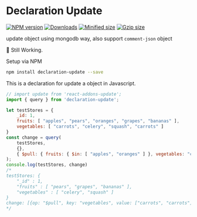 # Declaration Update

[![NPM version][npm-image]][npm-url]
[![Downloads][downloads-image]][downloads-url]
[![Minified size][min-size-image]][bundlephobia-url]
[![Gzip size][gzip-size-image]][bundlephobia-url]

update object using mongodb way, also support `comment-json` object

👷 Still Working.

Setup via NPM
```sh
npm install declaration-update --save
```

This is a declaration for update a object in Javascript.

```javascript
// import update from 'react-addons-update';
import { query } from 'declaration-update';

let testStores = {
    _id: 1,
    fruits: [ "apples", "pears", "oranges", "grapes", "bananas" ],
    vegetables: [ "carrots", "celery", "squash", "carrots" ]
}
const change = query(
    testStores,
    {},
    { $pull: { fruits: { $in: [ "apples", "oranges" ] }, vegetables: "carrots" } }
);
console.log(testStores, change)
/*
testStores: {
    "_id" : 1,
    "fruits" : [ "pears", "grapes", "bananas" ],
    "vegetables" : [ "celery", "squash" ]
}
change: [{op: "$pull", key: "vegetables", value: ["carrots", "carrots"]}]
*/
```


[npm-image]: https://img.shields.io/npm/v/declaration-update.svg?style=flat-square
[npm-url]: https://npmjs.org/package/declaration-update
[downloads-image]: http://img.shields.io/npm/dm/declaration-update.svg?style=flat-square
[downloads-url]: https://npmjs.org/package/declaration-update
[min-size-image]: https://badgen.net/bundlephobia/min/declaration-update?label=minified
[gzip-size-image]: https://badgen.net/bundlephobia/minzip/declaration-update?label=gzip
[bundlephobia-url]: https://bundlephobia.com/result?p=declaration-update